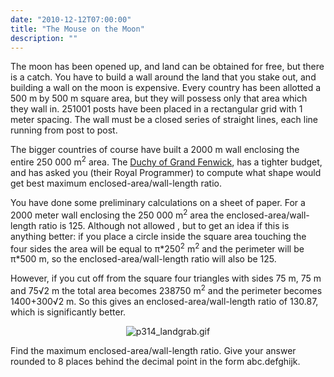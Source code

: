 ```yaml
---
date: "2010-12-12T07:00:00"
title: "The Mouse on the Moon"
description: ""
---
```


<p>
The moon has been opened up, and land can be obtained for free, but there is a catch. You have to build a wall around the land that you stake out, and building a wall on the moon is expensive. Every country has been allotted a 500 m by 500 m square area, but they will possess only that area which they wall in. 251001 posts have been placed in a rectangular grid with 1 meter spacing. The wall must be a closed series of straight lines, each line running from post to post.
</p>
<p>
The bigger countries of course have built a 2000 m wall enclosing the entire 250 000 m<sup>2</sup> area. The <a href="http://en.wikipedia.org/wiki/Grand_Fenwick">Duchy of Grand Fenwick</a>, has a tighter budget, and has asked you (their Royal Programmer) to compute what shape would get best maximum enclosed-area/wall-length ratio.
</p>
<p>
You have done some preliminary calculations on a sheet of paper.
For a 2000 meter wall enclosing the 250 000 m<sup>2</sup> area the
enclosed-area/wall-length ratio is 125.
Although not allowed , but to get an idea if this is anything better:  if you place a circle inside the square area touching the four sides the area will be equal to π*250<sup>2</sup> m<sup>2</sup> and the perimeter will be π*500 m, so the enclosed-area/wall-length ratio will also be 125.
</p>
<p>
However, if you cut off from the square four triangles with sides 75 m, 75 m and 75√2 m the total area becomes 238750 m<sup>2</sup> and the perimeter becomes 1400+300√2 m. So this gives an enclosed-area/wall-length ratio of 130.87, which is significantly better.
</p>
<div align="center"><img alt="p314_landgrab.gif" class="dark_img" src="/images/p314_landgrab.gif"/></div>
<p>
Find the maximum enclosed-area/wall-length ratio.
Give your answer rounded to 8 places behind the decimal point in the form abc.defghijk.
</p>

